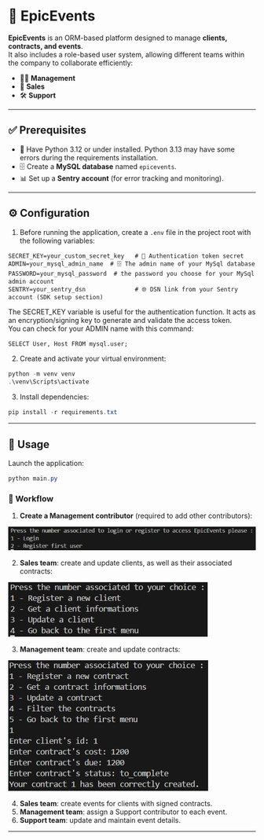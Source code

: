 # 🎉 EpicEvents  

**EpicEvents** is an ORM-based platform designed to manage **clients, contracts, and events**.  
It also includes a role-based user system, allowing different teams within the company to collaborate efficiently:  

- 👩‍💼 **Management**  
- 💼 **Sales**  
- 🛠️ **Support**  

---

## ✅ Prerequisites  
- 🐍 Have Python 3.12 or under installed. Python 3.13 may have some errors during the requirements installation.  
- 🗄️ Create a **MySQL database** named `epicevents`.  
- 📊 Set up a **Sentry account** (for error tracking and monitoring).  

---

## ⚙️ Configuration  
1. Before running the application, create a `.env` file in the project root with the following variables:  

```env
SECRET_KEY=your_custom_secret_key   # 🔑 Authentication token secret  
ADMIN=your_mysql_admin_name  # 🗄️ The admin name of your MySql database  
PASSWORD=your_mysql_password  # the password you choose for your MySql admin account  
SENTRY=your_sentry_dsn              # 🌐 DSN link from your Sentry account (SDK setup section)  
```  

The SECRET_KEY variable is useful for the authentication function. It acts as an encryption/signing key to generate and validate the access token.  
You can check for your ADMIN name with this command:  

```mysql
SELECT User, Host FROM mysql.user;
```  

2. Create and activate your virtual environment:

```powershell
python -m venv venv
.\venv\Scripts\activate
```

3. Install dependencies:  
```powershell
pip install -r requirements.txt
```  

---

## 🚀 Usage  

Launch the application:  
```powershell
python main.py
```  

### 📝 Workflow  

1. **Create a Management contributor** (required to add other contributors):  

![First menu](./images/logincli.PNG)

2. **Sales team**: create and update clients, as well as their associated contracts:  

![Clients menu](./images/clientsmenu.png)

3. **Management team**: create and update contracts:  

![Contracts menu](./images/contractcli.PNG)


4. **Sales team**: create events for clients with signed contracts.  
5. **Management team**: assign a Support contributor to each event.  
6. **Support team**: update and maintain event details.  

---
